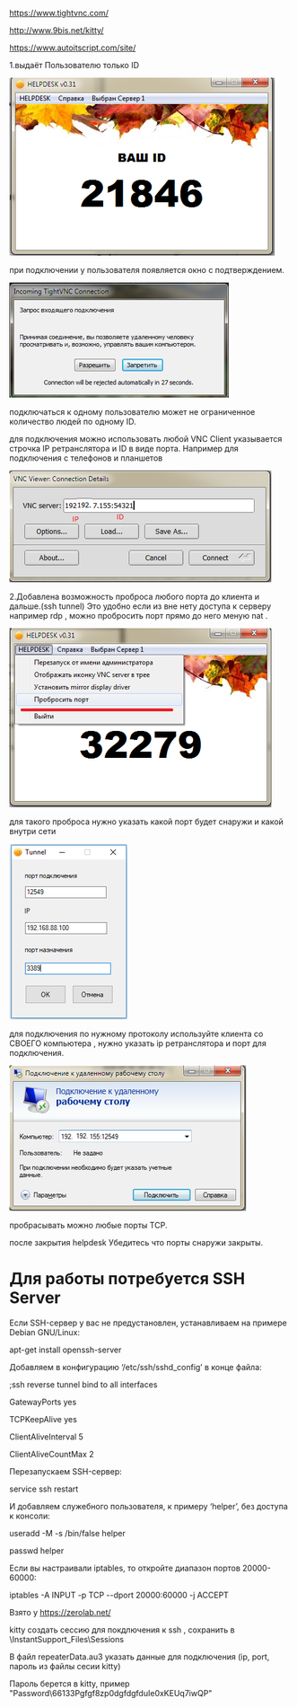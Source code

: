 https://www.tightvnc.com/

http://www.9bis.net/kitty/

https://www.autoitscript.com/site/

1.выдаёт Пользователю только ID


![alt text](https://github.com/maxlinus/TightVNCHELPDESK/blob/master/image/1.png)


при подключении у пользователя появляется окно с подтверждением.


![alt text](https://github.com/maxlinus/TightVNCHELPDESK/blob/master/image/2.png)

подключаться к одному пользователю может не ограниченное количество людей по одному ID.
 
для подключения можно использовать любой VNC Client
указывается строчка IP ретранслятора и ID в виде порта. Например для подключения с телефонов и планшетов


![alt text](https://github.com/maxlinus/TightVNCHELPDESK/blob/master/image/3.png)


2.Добавлена возможность проброса любого порта до клиента и дальше.(ssh tunnel)
Это удобно если из вне нету доступа к серверу например rdp , можно пробросить порт прямо до него меную nat .

![alt text](https://github.com/maxlinus/TightVNCHELPDESK/blob/master/image/4.png)

для такого проброса нужно указать какой порт будет снаружи и какой внутри сети 


![alt text](https://github.com/maxlinus/TightVNCHELPDESK/blob/master/image/5.png)


для подключения по нужному протоколу используйте клиента со СВОЕГО компьютера ,  нужно указать ip  ретранслятора и порт для подключения.

![alt text](https://github.com/maxlinus/TightVNCHELPDESK/blob/master/image/6.png)

пробрасывать можно любые порты TCP.

после закрытия helpdesk Убедитесь что порты снаружи закрыты. 


# Для работы потребуется SSH Server

Если SSH-сервер у вас не предустановлен, устанавливаем на примере Debian GNU/Linux:

apt-get install openssh-server

Добавляем в конфигурацию ‘/etc/ssh/sshd_config’ в конце файла:


;ssh reverse tunnel bind to all interfaces

GatewayPorts yes

TCPKeepAlive yes

ClientAliveInterval 5

ClientAliveCountMax 2

Перезапускаем SSH-сервер:

service ssh restart

И добавляем служебного пользователя, к примеру ‘helper’, без доступа к консоли:

useradd -M -s /bin/false helper

passwd helper

Если вы настраивали iptables, то откройте диапазон портов 20000-60000:

iptables -A INPUT -p TCP --dport 20000:60000 -j ACCEPT

Взято у https://zerolab.net/

kitty создать сессию для покдлючения к ssh , сохранить в \InstantSupport_Files\Sessions

В файл repeaterData.au3 указать данные для подключения (ip, port, пароль из файлы сесии kitty)

Пароль берется в kitty, пример "Password\66133Pgfgf8zp0dgfdgfduIe0xKEUq7iwQP\"
